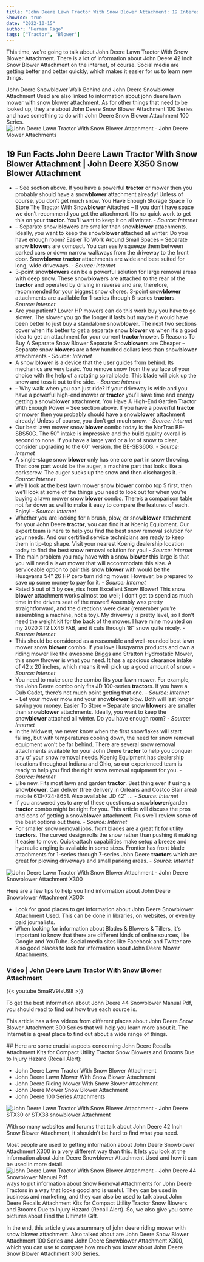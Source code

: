 ```yaml
---
title: "John Deere Lawn Tractor With Snow Blower Attachment: 19 Interesting Facts"
ShowToc: true 
date: "2022-10-15"
author: "Herman Rago" 
tags: ["Tractor", "Blower"]
---
```


	
This time, we're going to talk about John Deere Lawn Tractor With Snow Blower Attachment. There is a lot of information about John Deere 42 Inch Snow Blower Attachment on the internet, of course. Social media are getting better and better quickly, which makes it easier for us to learn new things.

John Deere Snowblower Walk Behind and John Deere Snowblower Attachment Used are also linked to information about john deere lawn mower with snow blower attachment. As for other things that need to be looked up, they are about John Deere Snow Blower Attachment 100 Series and have something to do with John Deere Snow Blower Attachment 100 Series.
<img loading="lazy" src="http://www.farmingmods2015.com/wp-content/uploads/2020/05/john-deere-332-lawn-tractor-with-lawn-mower-and-garden-v2-0-mod-6-1038x576.jpg" onerror="this.onerror=null;this.src='https://blogger.googleusercontent.com/img/a/AVvXsEhe7F7TRXHtjiKvHb5vS7DmnxvpHiDyoYyYvm1nHB3Qp2_w3BnM6A2eq4v7FYxCC9bfZt3a9vIMtAYEKUiaDQbHMg-ViyGmRIj39MLp0bGFfgfYw1Dc9q_H-T0wiTm3l0Uq42dETrN9eC8aGJ9_IORZsxST1AcLR7np1koOfcc7tnHa4S8Mwz_xD9d0=s16000';" alt="John Deere Lawn Tractor With Snow Blower Attachment - John Deere Mower Attachments" >

## 19 Fun Facts John Deere Lawn Tractor With Snow Blower Attachment | John Deere X350 Snow Blower Attachment
-   – See section above. If you have a powerful **tractor** or mower then you probably should have a snow**blower** attachment already! Unless of course, you don’t get much snow. You Have Enough Storage Space To Store The Tractor With Snow**blower** Attached – If you don’t have space we don’t recommend you get the attachment. It’s no quick work to get this on your **tractor**. You’ll want to keep it on all winter. - <cite>Source: Internet</cite>
-   – Separate snow **blower**s are smaller than snow**blower** attachments. Ideally, you want to keep the snow**blower** attached all winter. Do you have enough room? Easier To Work Around Small Spaces – Separate snow **blower**s are compact. You can easily squeeze them between parked cars or down narrow walkways from the driveway to the front door. Snow**blower** **tractor** attachments are wide and best suited for long, wide driveways. - <cite>Source: Internet</cite>
-   3-point snow**blower**s can be a powerful solution for large removal areas with deep snow. These snow**blower**s are attached to the rear of the **tractor** and operated by driving in reverse and are, therefore, recommended for your biggest snow chores. 3-point snow**blower** attachments are available for 1-series through 6-series **tractor**s. - <cite>Source: Internet</cite>
-   Are you patient? Lower HP mowers can do this work buy you have to go slower. The slower you go the longer it lasts but maybe it would have been better to just buy a standalone snow**blower**. The next two sections cover when it’s better to get a separate snow **blower** vs when it’s a good idea to get an attachment for your current **tractor**/mower. 5 Reasons To Buy A Separate Snow Blower Separate Snow**blower**s are Cheaper – Separate snow **blower**s are a few hundred dollars less than snow**blower** attachments - <cite>Source: Internet</cite>
-   A snow **blower** is a device that the user guides from behind. Its mechanics are very basic. You remove snow from the surface of your choice with the help of a rotating spiral blade. This blade will pick up the snow and toss it out to the side. - <cite>Source: Internet</cite>
-   – Why walk when you can just ride? If your driveway is wide and you have a powerful high-end mower or **tractor** you’ll save time and energy getting a snow**blower** attachment. You Have A High-End Garden Tractor With Enough Power – See section above. If you have a powerful **tractor** or mower then you probably should have a snow**blower** attachment already! Unless of course, you don’t get much snow. - <cite>Source: Internet</cite>
-   Our best lawn mower snow **blower** combo today is the NorTrac BE-SBS50G. The 50″ intake is impressive and the build quality overall is second to none. If you have a large yard or a lot of snow to clear, consider upgrading to the 60″ version, the BE-SBS60G. - <cite>Source: Internet</cite>
-   A single-stage snow **blower** only has one core part in snow throwing. That core part would be the auger, a machine part that looks like a corkscrew. The auger sucks up the snow and then discharges it. - <cite>Source: Internet</cite>
-   We’ll look at the best lawn mower snow **blower** combo top 5 first, then we’ll look at some of the things you need to look out for when you’re buying a lawn mower snow **blower** combo. There’s a comparison table not far down as well to make it easy to compare the features of each. Enjoy! - <cite>Source: Internet</cite>
-   Whether you are looking for a brush, plow, or snow**blower** attachment for your John Deere **tractor**, you can find it at Koenig Equipment. Our expert team is here to help you find the best snow removal solution for your needs. And our certified service technicians are ready to keep them in tip-top shape. Visit your nearest Koenig dealership location today to find the best snow removal solution for you! - <cite>Source: Internet</cite>
-   The main problem you may have with a snow **blower** this large is that you will need a lawn mower that will accommodate this size. A serviceable option to pair this snow **blower** with would be the Husqvarna 54″ 26 HP zero turn riding mower. However, be prepared to save up some money to pay for it. - <cite>Source: Internet</cite>
-   Rated 5 out of 5 by cee_riss from Excellent Snow Blower! This snow **blower** attachment works almost too well; I don’t get to spend as much time in the drivers seat of the mower! Assembly was pretty straightforward, and the directions were clear (remember you’re assembling a machine, not a toy). My driveway is pretty level, so I don’t need the weight kit for the back of the mower. I have mine mounted on my 2020 XT2 LX46 FAB, and it cuts through 18” snow quite nicely. - <cite>Source: Internet</cite>
-   This should be considered as a reasonable and well-rounded best lawn mower snow **blower** combo. If you love Husqvarna products and own a riding mower like the awesome Briggs and Stratton Hydrostatic Mower, this snow thrower is what you need. It has a spacious clearance intake of 42 x 20 inches, which means it will pick up a good amount of snow. - <cite>Source: Internet</cite>
-   You need to make sure the combo fits your lawn mower. For example, the John Deere combo only fits JD 100-series **tractor**s. If you have a Cub Cadet, there’s not much point getting that one. - <cite>Source: Internet</cite>
-   – Let your mower mow and your snow**blower** blow. Both will last longer saving you money. Easier To Store – Separate snow **blower**s are smaller than snow**blower** attachments. Ideally, you want to keep the snow**blower** attached all winter. Do you have enough room? - <cite>Source: Internet</cite>
-   In the Midwest, we never know when the first snowflakes will start falling, but with temperatures cooling down, the need for snow removal equipment won’t be far behind. There are several snow removal attachments available for your John Deere **tractor** to help you conquer any of your snow removal needs. Koenig Equipment has dealership locations throughout Indiana and Ohio, so our experienced team is ready to help you find the right snow removal equipment for you. - <cite>Source: Internet</cite>
-   Like new. Fits most lawn and garden **tractor**. Best thing ever if using a snow**blower**. Can deliver (free delivery in Orleans and Costco Blair area) mobile 613-724-8651. Also available: JD 42" ... - <cite>Source: Internet</cite>
-   If you answered yes to any of these questions a snow**blower**/garden **tractor** combo might be right for you. This article will discuss the pros and cons of getting a snow**blower** attachment. Plus we’ll review some of the best options out there. - <cite>Source: Internet</cite>
-   For smaller snow removal jobs, front blades are a great fit for utility **tractor**s. The curved design rolls the snow rather than pushing it making it easier to move. Quick-attach capabilities make setup a breeze and hydraulic angling is available in some sizes. Frontier has front blade attachments for 1-series through 7-series John Deere **tractor**s which are great for plowing driveways and small parking areas. - <cite>Source: Internet</cite>


<img loading="lazy" src="https://www.machinefinder.com/images/machines/64/5850364/22885647_large.jpg" onerror="this.onerror=null;this.src='https://blogger.googleusercontent.com/img/a/AVvXsEhe7F7TRXHtjiKvHb5vS7DmnxvpHiDyoYyYvm1nHB3Qp2_w3BnM6A2eq4v7FYxCC9bfZt3a9vIMtAYEKUiaDQbHMg-ViyGmRIj39MLp0bGFfgfYw1Dc9q_H-T0wiTm3l0Uq42dETrN9eC8aGJ9_IORZsxST1AcLR7np1koOfcc7tnHa4S8Mwz_xD9d0=s16000';" alt="John Deere Lawn Tractor With Snow Blower Attachment - John Deere Snowblower Attachment X300" >

Here are a few tips to help you find information about John Deere Snowblower Attachment X300:
- Look for good places to get information about John Deere Snowblower Attachment Used. This can be done in libraries, on websites, or even by paid journalists.
- When looking for information about Blades & Blowers & Tillers, it's important to know that there are different kinds of online sources, like Google and YouTube. Social media sites like Facebook and Twitter are also good places to look for information about John Deere Mower Attachments.

### Video | John Deere Lawn Tractor With Snow Blower Attachment
{{< youtube 5maRV9IsU98 >}} 

To get the best information about John Deere 44 Snowblower Manual Pdf, you should read to find out how true each source is.

This article has a few videos from different places about John Deere Snow Blower Attachment 300 Series that will help you learn more about it. The Internet is a great place to find out about a wide range of things.
<script async="async" data-cfasync="false" src="//normallydemandedalter.com/fe63df3c5408708b15d8dc3d9b206b31/invoke.js"></script>
<div id="container-fe63df3c5408708b15d8dc3d9b206b31"></div>
## Here are some crucial aspects concerning John Deere Recalls Attachment Kits for Compact Utility Tractor Snow Blowers and Brooms Due to Injury Hazard (Recall Alert):

- John Deere Lawn Tractor With Snow Blower Attachment
- John Deere Lawn Mower With Snow Blower Attachment
- John Deere Riding Mower With Snow Blower Attachment
- John Deere Mower Snow Blower Attachment
- John Deere 100 Series Attachments

 <img loading="lazy" src="http://johndeereplow.net/wp-content/photos/John_Deere_Plow_for_100_Series_Tractors_46_Snow_Works_Great_05_sx.jpg" onerror="this.onerror=null;this.src='https://blogger.googleusercontent.com/img/a/AVvXsEhe7F7TRXHtjiKvHb5vS7DmnxvpHiDyoYyYvm1nHB3Qp2_w3BnM6A2eq4v7FYxCC9bfZt3a9vIMtAYEKUiaDQbHMg-ViyGmRIj39MLp0bGFfgfYw1Dc9q_H-T0wiTm3l0Uq42dETrN9eC8aGJ9_IORZsxST1AcLR7np1koOfcc7tnHa4S8Mwz_xD9d0=s16000';" alt="John Deere Lawn Tractor With Snow Blower Attachment - John Deere STX30 or STX38 snowblower Attachment" >

With so many websites and forums that talk about John Deere 42 Inch Snow Blower Attachment, it shouldn't be hard to find what you need.

Most people are used to getting information about John Deere Snowblower Attachment X300 in a very different way than this. It lets you look at the information about John Deere Snowblower Attachment Used and how it can be used in more detail.
<img loading="lazy" src="http://mowersoutlet.com/assets/images/12078.jpg" onerror="this.onerror=null;this.src='https://blogger.googleusercontent.com/img/a/AVvXsEhe7F7TRXHtjiKvHb5vS7DmnxvpHiDyoYyYvm1nHB3Qp2_w3BnM6A2eq4v7FYxCC9bfZt3a9vIMtAYEKUiaDQbHMg-ViyGmRIj39MLp0bGFfgfYw1Dc9q_H-T0wiTm3l0Uq42dETrN9eC8aGJ9_IORZsxST1AcLR7np1koOfcc7tnHa4S8Mwz_xD9d0=s16000';" alt="John Deere Lawn Tractor With Snow Blower Attachment - John Deere 44 Snowblower Manual Pdf" >
ways to put information about Snow Removal Attachments for John Deere Tractors in a way that looks good and is useful. They can be used in business and marketing, and they can also be used to talk about John Deere Recalls Attachment Kits for Compact Utility Tractor Snow Blowers and Brooms Due to Injury Hazard (Recall Alert). So, we also give you some pictures about Find the Ultimate Gift.

In the end, this article gives a summary of john deere riding mower with snow blower attachment. Also talked about are John Deere Snow Blower Attachment 100 Series and John Deere Snowblower Attachment X300, which you can use to compare how much you know about John Deere Snow Blower Attachment 300 Series.
	
	
	
	

